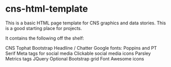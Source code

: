 # cns-html-template

This is a basic HTML page template for CNS graphics and data stories. This is a good starting place for projects.

It contains the following off the shelf:

CNS Tophat
Bootstrap
Headline / Chatter
Google fonts: Poppins and PT Serif
Meta tags for social media
Clickable social media icons
Parsley Metrics tags
JQuery
Optional Bootstrap grid
Font Awesome icons
